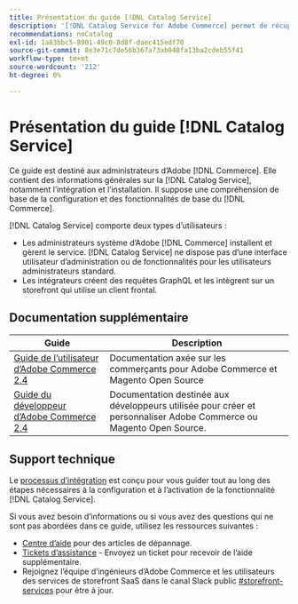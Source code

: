 ```yaml
---
title: Présentation du guide [!DNL Catalog Service]
description: '[!DNL Catalog Service for Adobe Commerce] permet de récupérer le contenu des pages d’affichage des produits et des pages de liste des produits plus rapidement que les requêtes GraphQL natives d’Adobe Commerce.'
recommendations: noCatalog
exl-id: 1a83bbc5-8901-49c0-8d8f-daec415edf70
source-git-commit: 8e3e71c7de56b367a73ab048fa13ba2cdeb55f41
workflow-type: tm+mt
source-wordcount: '212'
ht-degree: 0%

---
```


# Présentation du guide [!DNL Catalog Service]

Ce guide est destiné aux administrateurs d’Adobe [!DNL Commerce]. Elle contient des informations générales sur la [!DNL Catalog Service], notamment l’intégration et l’installation. Il suppose une compréhension de base de la configuration et des fonctionnalités de base du [!DNL Commerce].

[!DNL Catalog Service] comporte deux types d’utilisateurs :

* Les administrateurs système d’Adobe [!DNL Commerce] installent et gèrent le service. [!DNL Catalog Service] ne dispose pas d’une interface utilisateur d’administration ou de fonctionnalités pour les utilisateurs administrateurs standard.
* Les intégrateurs créent des requêtes GraphQL et les intègrent sur un storefront qui utilise un client frontal.

## Documentation supplémentaire

| Guide | Description |
|------ | ----------- |
| [Guide de l’utilisateur d’Adobe Commerce 2.4](https://experienceleague.adobe.com/docs/commerce.html?lang=fr) | Documentation axée sur les commerçants pour Adobe Commerce et Magento Open Source |
| [Guide du développeur d’Adobe Commerce 2.4](https://developer.adobe.com/commerce/docs) | Documentation destinée aux développeurs utilisée pour créer et personnaliser Adobe Commerce ou Magento Open Source. |

## Support technique

Le [processus d’intégration](https://experienceleague.adobe.com/docs/commerce/catalog-service/installation.html?lang=fr) est conçu pour vous guider tout au long des étapes nécessaires à la configuration et à l’activation de la fonctionnalité [!DNL Catalog Service].

Si vous avez besoin d’informations ou si vous avez des questions qui ne sont pas abordées dans ce guide, utilisez les ressources suivantes :

* [Centre d’aide](https://experienceleague.adobe.com/docs/commerce-knowledge-base/kb/overview.html?lang=fr) pour des articles de dépannage.
* [Tickets d’assistance](https://experienceleague.adobe.com/docs/commerce-knowledge-base/kb/help-center-guide/magento-help-center-user-guide.html?lang=fr#submit-ticket) - Envoyez un ticket pour recevoir de l’aide supplémentaire.
* Rejoignez l’équipe d’ingénieurs d’Adobe Commerce et les utilisateurs des services de storefront SaaS dans le canal Slack public [#storefront-services](https://magentocommeng.slack.com/archives/C03HVPG8RS4) pour être à jour.
